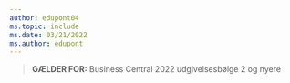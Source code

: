 ```yaml
---
author: edupont04
ms.topic: include
ms.date: 03/21/2022
ms.author: edupont
---
```

> **GÆLDER FOR:** Business Central 2022 udgivelsesbølge 2 og nyere